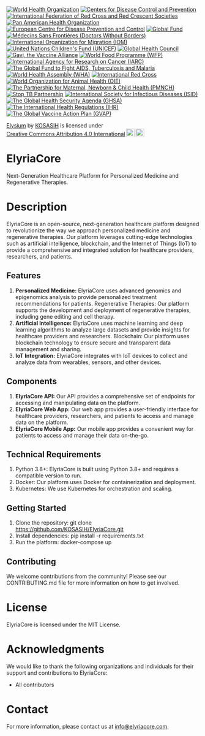 [![World Health Organization](https://img.shields.io/badge/WHO-Certified-4B8BBE?style=flat&logo=world-health-organization)](https://www.who.int/)
[![Centers for Disease Control and Prevention](https://img.shields.io/badge/CDC-Certified-0072B1?style=flat&logo=centers-for-disease-control-and-prevention)](https://www.cdc.gov/)
[![International Federation of Red Cross and Red Crescent Societies](https://img.shields.io/badge/IFRC-Certified-D50032?style=flat&logo=red-cross)](https://www.ifrc.org/)
[![Pan American Health Organization](https://img.shields.io/badge/PAHO-Certified-009B77?style=flat&logo=pan-american-health-organization)](https://www.paho.org/)
[![European Centre for Disease Prevention and Control](https://img.shields.io/badge/ECDC-Certified-005EB8?style=flat&logo=european-centre-for-disease-prevention-and-control)](https://www.ecdc.europa.eu/)
[![Global Fund](https://img.shields.io/badge/Global_Fund-Certified-FF6F20?style=flat&logo=global-fund)](https://www.theglobalfund.org/)
[![Médecins Sans Frontières (Doctors Without Borders)](https://img.shields.io/badge/MSF-Certified-FF6F20?style=flat&logo=doctors-without-borders)](https://www.msf.org/)
[![International Organization for Migration (IOM)](https://img.shields.io/badge/IOM-Certified-0072B1?style=flat&logo=international-organization-for-migration)](https://www.iom.int/)
[![United Nations Children's Fund (UNICEF)](https://img.shields.io/badge/UNICEF-Certified-FFB11B?style=flat&logo=unicef)](https://www.unicef.org/)
[![Global Health Council](https://img.shields.io/badge/Global_Health_Council-Certified-4B8BBE?style=flat&logo=global-health-council)](https://globalhealthcouncil.org/)
[![Gavi, the Vaccine Alliance](https://img.shields.io/badge/Gavi-Certified-009B77?style=flat&logo=gavi)](https://www.gavi.org/)
[![World Food Programme (WFP)](https://img.shields.io/badge/WFP-Certified-FF6F20?style=flat&logo=world-food-programme)](https://www.wfp.org/)
[![International Agency for Research on Cancer (IARC)](https://img.shields.io/badge/IARC-Certified-FF6F20?style=flat&logo=international-agency-for-research-on-cancer)](https://www.iarc.who.int/)
[![The Global Fund to Fight AIDS, Tuberculosis and Malaria](https://img.shields.io/badge/Global_Fund-Certified-FF6F20?style=flat&logo=global-fund)](https://www.theglobalfund.org/)
[![World Health Assembly (WHA)](https://img.shields.io/badge/WHA-Certified-4B8BBE?style=flat&logo=world-health-assembly)](https://www.who.int/wha)
[![International Red Cross](https://img.shields.io/badge/Red_Cross-Certified-D50032?style=flat&logo=red-cross)](https://www.icrc.org/)
[![World Organization for Animal Health (OIE)](https://img.shields.io/badge/OIE-Certified-0072B1?style=flat&logo=world-organization-for-animal-health)](https://www.oie.int/)
[![The Partnership for Maternal, Newborn & Child Health (PMNCH)](https://img.shields.io/badge/PMNCH-Certified-009B77?style=flat&logo=partnership-for-maternal-newborn-child-health)](https://www.who.int/pmnch/)
[![Stop TB Partnership](https://img.shields.io/badge/Stop_TB_Certified-FF6F20?style=flat&logo=stop-tb-partnership)](http://www.stoptb.org/)
[![International Society for Infectious Diseases (ISID)](https://img.shields.io/badge/ISID-Certified-4B8BBE?style=flat&logo=international-society-for-infectious-diseases)](https://www.isid.org/)
[![The Global Health Security Agenda (GHSA)](https://img.shields.io/badge/GHSA-Certified-0072B1?style=flat&logo=global-health-security-agenda)](https://ghsagenda.org/)
[![The International Health Regulations (IHR)](https://img.shields.io/badge/IHR-Certified-009B77?style=flat&logo=international-health-regulations)](https://www.who.int/ihr/)
[![The Global Vaccine Action Plan (GVAP)](https://img.shields.io/badge/GVAP-Certified-FF6F20?style=flat&logo=global-vaccine-action-plan)](https://www.who.int/initiatives/global-vaccine-action-plan)


<p xmlns:cc="http://creativecommons.org/ns#" xmlns:dct="http://purl.org/dc/terms/"><a property="dct:title" rel="cc:attributionURL" href="https://github.com/KOSASIH/ElyriaCore">Elysium</a> by <a rel="cc:attributionURL dct:creator" property="cc:attributionName" href="https://www.linkedin.com/in/kosasih-81b46b5a">KOSASIH</a> is licensed under <a href="https://creativecommons.org/licenses/by/4.0/?ref=chooser-v1" target="_blank" rel="license noopener noreferrer" style="display:inline-block;">Creative Commons Attribution 4.0 International<img style="height:22px!important;margin-left:3px;vertical-align:text-bottom;" src="https://mirrors.creativecommons.org/presskit/icons/cc.svg?ref=chooser-v1" alt=""><img style="height:22px!important;margin-left:3px;vertical-align:text-bottom;" src="https://mirrors.creativecommons.org/presskit/icons/by.svg?ref=chooser-v1" alt=""></a></p>

# ElyriaCore
Next-Generation Healthcare Platform for Personalized Medicine and Regenerative Therapies. 

# Description

ElyriaCore is an open-source, next-generation healthcare platform designed to revolutionize the way we approach personalized medicine and regenerative therapies. Our platform leverages cutting-edge technologies such as artificial intelligence, blockchain, and the Internet of Things (IoT) to provide a comprehensive and integrated solution for healthcare providers, researchers, and patients.

## Features

1. **Personalized Medicine:** ElyriaCore uses advanced genomics and epigenomics analysis to provide personalized treatment recommendations for patients.
Regenerative Therapies: Our platform supports the development and deployment of regenerative therapies, including gene editing and cell therapy.
2. **Artificial Intelligence:** ElyriaCore uses machine learning and deep learning algorithms to analyze large datasets and provide insights for healthcare providers and researchers.
Blockchain: Our platform uses blockchain technology to ensure secure and transparent data management and sharing.
3. **IoT Integration:** ElyriaCore integrates with IoT devices to collect and analyze data from wearables, sensors, and other devices.

## Components

1. **ElyriaCore API:** Our API provides a comprehensive set of endpoints for accessing and manipulating data on the platform.
2. **ElyriaCore Web App:** Our web app provides a user-friendly interface for healthcare providers, researchers, and patients to access and manage data on the platform.
3. **ElyriaCore Mobile App:** Our mobile app provides a convenient way for patients to access and manage their data on-the-go.

## Technical Requirements

1. Python 3.8+: ElyriaCore is built using Python 3.8+ and requires a compatible version to run.
2. Docker: Our platform uses Docker for containerization and deployment.
3. Kubernetes: We use Kubernetes for orchestration and scaling.

## Getting Started

1. Clone the repository: git clone https://github.com/KOSASIH/ElyriaCore.git
2. Install dependencies: pip install -r requirements.txt
3. Run the platform: docker-compose up

## Contributing

We welcome contributions from the community! Please see our CONTRIBUTING.md file for more information on how to get involved.

# License

ElyriaCore is licensed under the MIT License. 

# Acknowledgments

We would like to thank the following organizations and individuals for their support and contributions to ElyriaCore:

- All contributors

# Contact

For more information, please contact us at info@elyriacore.com.
